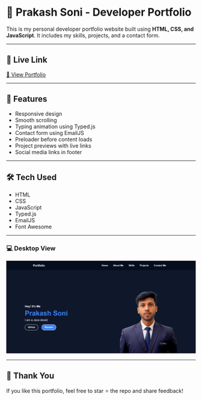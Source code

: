 # 💼 Prakash Soni - Developer Portfolio

This is my personal developer portfolio website built using **HTML, CSS, and JavaScript**. It includes my skills, projects, and a contact form.

---

## 🔗 Live Link

[🔗 View Portfolio](https://prakash-portfolio-pi.vercel.app/#home)  


---

## 🚀 Features

- Responsive design
- Smooth scrolling
- Typing animation using Typed.js
- Contact form using EmailJS
- Preloader before content loads
- Project previews with live links
- Social media links in footer

---

## 🛠️ Tech Used

- HTML  
- CSS  
- JavaScript  
- Typed.js  
- EmailJS  
- Font Awesome

---




### 💻 Desktop View  
![Desktop Screenshot](images/Screenshot%202025-06-29%20025911.png)




---

## 🙌 Thank You

If you like this portfolio, feel free to star ⭐ the repo and share feedback!
